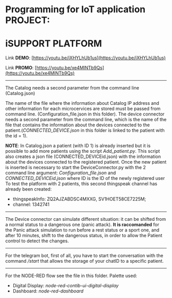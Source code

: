 # Programming for IoT application PROJECT:
#           iSUPPORT PLATFORM
Link **DEMO**: [https://youtu.be/iXHYLhUb1us](https://youtu.be/iXHYLhUb1us)

Link **PROMO**: [https://youtu.be/xe4MlNTb9Qs](https://youtu.be/xe4MlNTb9Qs)

_______________________________________________________________________

The Catalog needs a second parameter from the command line (Catalog.json)

The name of the file where the information about Catalog IP address and other information for each microcervices are stored must be passed from command line. 
(Configuration_file.json in this folder).
The device connector needs a second parameter from the command line, which is the name of the file that contains the information about the devices connected to the
patient.(*CONNECTED_DEVICE.json* in this folder is linked to the patient with the id = 1).

**NOTE**: In Catalog.json a patient (with ID 1) is already inserted but it is possible to add more patients using the script *Add_patient.py*. This script also creates a json
file (CONNECTED_DEVICEid.json) with the information about the devices connected to the registered patient. Once the new patient is inserted is necessary to start the
DeviceConnector.py with the 2 command line argument: *Configuration_file.json* and *CONNECTED_DEVICEid.json* where ID is the ID of the newly registered user
To test the platform with 2 patients, this second thingspeak channel has already been created:
- thingspeakInfo: ZQ2AJZABDSC4MXXG, SV1HOET58CE7225M; 
- channel: 1342741

_______________________________________________________________________

The Device connector can simulate different situation: it can be shifted from a normal status to a dangerous one (panic attack).
**It is raccomanded** for the Panic attack simulation to run before a rest status or a sport one, and after 10 minutes, shift to the dangerous status, 
in order to allow the Patient control to detect the changes.

_______________________________________________________________________

For the telegram bot, first of all, you have to start the conversation with the command */start* that allows the storage of your chatID to a specific patient.

_______________________________________________________________________

For the NODE-RED flow see the file in this folder. Palette used:
- Digital Display: *node-red-contib-ui-digital-display*
- Dashboard: *node-red-dashboard*
